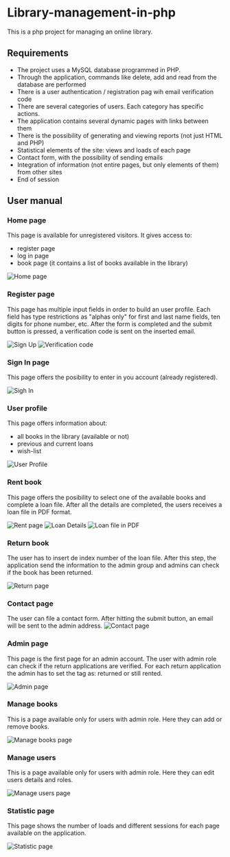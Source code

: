 # Library-management-in-php
This is a php project for managing an online library.

## Requirements
* The project uses a MySQL database programmed in PHP.
* Through the application, commands like delete, add and read from the database are performed
* There is a user authentication / registration pag wih email verification code
* There are several categories of users. Each category has specific actions.
* The application contains several dynamic pages with links between them
* There is the possibility of generating and viewing reports (not just HTML and PHP)
* Statistical elements of the site: views and loads of each page
* Contact form, with the possibility of sending emails
* Integration of information (not entire pages, but only elements of them) from other sites
* End of session


## User manual

### Home page
This page is available for unregistered visitors. 
It gives access to:
* register page 
* log in page 
* book page (it contains a list of books available in the library)

![Home page](./photos/home.PNG)

### Register page
This page has multiple input fields in order to build an user profile.
Each field has type restrictions as "alphas only" for first and last name fields, ten digits for phone number, etc.
After the form is completed and the submit button is pressed, a verification code is sent on the inserted email.

![Sign Up](./photos/signup.PNG) ![Verification code](./photos/verificationcode.png)


### Sign In page
This page offers the posibility to enter in you account (already registered).

![Sigh In](./photos/signin.PNG)

### User profile
This page offers information about:
 * all books in the library (available or not)
 * previous and current loans
 * wish-list 
 
 ![User Profile](./photos/userprofile.png)
 
 ### Rent book
 This page offers the posibility to select one of the available books and complete a loan file.
 After all the details are completed, the users receives a loan file in PDF format.
  
 ![Rent page](./photos/.png) ![Loan Details](./photos/loan.png) ![Loan file in PDF](./photos/loanfile.png)
 
 ### Return book
 The user has to insert de index number of the loan file. After this step, the application send the information to the admin group and admins can check if the book has been returned.
 
 ![Return page](./photos/return.png)
 
 ### Contact page
 The user can file a contact form. After hitting the submit button, an email will be sent to the admin address.
 ![Contact page](./photos/contact.png)
 
 ### Admin page
 This page is the first page for an admin account. The user with admin role can check if the return applications are verified.
 For each return application the admin has to set the tag as: returned or still rented.
 
  ![Admin page](./photos/admin.png)
  
  ### Manage books
  This is a page available only for users with admin role. Here they can add or remove books.
  
   ![Manage books page](./photos/managebook.png)
   
  ### Manage users
  This is a page available only for users with admin role. Here they can edit users details and roles.
  
   ![Manage users page](./photos/manageusers.png)
   
   ### Statistic page
   This page shows the number of loads and different sessions for each page available on the application.
   
   ![Statistic page](./photos/pagestatistic.png)
   
   
